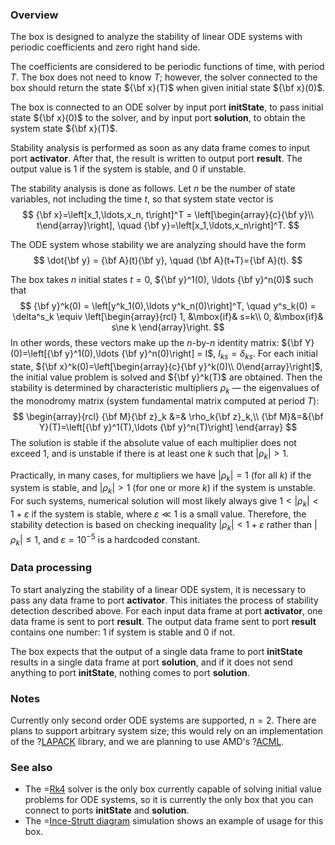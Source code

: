 ### Overview

The box is designed to analyze the stability of linear ODE systems with periodic coefficients and zero right hand side.

The coefficients are considered to be periodic functions of time, with period $T$. The box does not need to know $T$;
however, the solver connected to the box should return the state ${\bf x}(T)$ when given initial state ${\bf x}(0)$.

The box is connected to an ODE solver by input port **initState**, to pass initial state ${\bf x}(0)$ to the solver, and by input port **solution**,
to obtain the system state ${\bf x}(T)$.

Stability analysis is performed as soon as any data frame comes to input port **activator**. After that, the result is written to output port **result**.
The output value is 1 if the system is stable, and 0 if unstable.

The stability analysis is done as follows. Let $n$ be the number of state variables, not including the time $t$, so that system state vector is
$$
{\bf x}=\left[x_1,\ldots,x_n, t\right]^T =
\left[\begin{array}{c}{\bf y}\\ t\end{array}\right], \quad {\bf y}=\left[x_1,\ldots,x_n\right]^T.
$$

The ODE system whose stability we are analyzing should have the form
$$
\dot{\bf y} = {\bf A}(t){\bf y}, \quad {\bf A}(t+T)={\bf A}(t).
$$

The box takes $n$ initial states $t=0$, ${\bf y}^1(0), \ldots {\bf y}^n(0)$ such that
$$
{\bf y}^k(0) = \left[y^k_1(0),\ldots y^k_n(0)\right]^T,
\quad y^s_k(0) = \delta^s_k \equiv \left[\begin{array}{rcl} 1, &\mbox{if}& s=k\\ 0, &\mbox{if}& s\ne k \end{array}\right.
$$
In other words, these vectors make up the $n$-by-$n$ identity matrix: ${\bf Y}(0)=\left[{\bf y}^1(0),\ldots {\bf y}^n(0)\right] = I$, $I_{ks}=\delta_{ks}$.
For each initial state, ${\bf x}^k(0)=\left[\begin{array}{c}{\bf y}^k(0)\\ 0\end{array}\right]$, the initial value problem is solved and
${\bf y}^k(T)$ are obtained. Then the stability is determined by characteristic multipliers $\rho_k$ &mdash; the eigenvalues of the monodromy matrix
(system fundamental matrix computed at period $T$):
$$
\begin{array}{rcl}
{\bf M}{\bf z}_k &=& \rho_k{\bf z}_k,\\
{\bf M}&=&{\bf Y}(T)=\left[{\bf y}^1(T),\ldots {\bf y}^n(T)\right]
\end{array}
$$
The solution is stable if the absolute value of each multiplier does not exceed 1, and is unstable if there is at least one $k$ such that $|\rho_k|>1$.

Practically, in many cases, for multipliers we have $|\rho_k|=1$ (for all $k$) if the system is stable, and $|\rho_k|>1$ (for one or more $k$) if the system is unstable.
For such systems, numerical solution will most likely always give $1<|\rho_k|\lt1+\varepsilon$ if the system is stable, where $\varepsilon\ll 1$ is a small value.
Therefore, the stability detection is based on checking inequality $|\rho_k|\lt1+\varepsilon$ rather than $|\rho_k|\le1$, and $\varepsilon=10^{-5}$ is a hardcoded constant.

### Data processing
To start analyzing the stability of a linear ODE system, it is necessary to pass any data frame to port **activator**. This initiates the process of stability
detection described above. For each input data frame at port **activator**, one data frame is sent to port **result**. The output data frame sent to port **result** contains
one number: 1 if system is stable and 0 if not.

The box expects that the output of a single data frame to port **initState** results in a single data frame at port **solution**, and if it does not send anything
to port **initState**, nothing comes to port **solution**.

### Notes
Currently only second order ODE systems are supported, $n=2$. There are plans to support arbitrary system size; this would rely on an implementation of the
?[LAPACK](http://www.netlib.org/lapack/) library, and we are planning to use AMD's ?[ACML](http://developer.amd.com/tools-and-sdks/cpu-development/amd-core-math-library-acml/).

### See also
- The =[Rk4](/doc#box/Rk4) solver is the only box currently capable of solving initial value problems for ODE systems, so it is currently the only box
  that you can connect to ports **initState** and **solution**.
- The =[Ince-Strutt diagram](/editor?sim=mathieu-stability) simulation shows an example of usage for this box.
